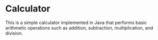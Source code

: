 # Calculator

This is a simple calculator implemented in Java that performs basic
arithmetic operations such as addition, subtraction, multiplication, and
division.